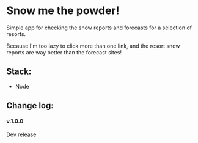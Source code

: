 # Snow me the powder!

Simple app for checking the snow reports and forecasts for a selection of resorts.

Because I'm too lazy to click more than one link, and the resort snow reports are way better than the forecast sites!

## Stack:

- Node

## Change log:

#### v.1.0.0

Dev release

